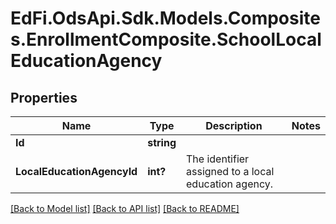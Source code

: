 # EdFi.OdsApi.Sdk.Models.Composites.EnrollmentComposite.SchoolLocalEducationAgency
## Properties

Name | Type | Description | Notes
------------ | ------------- | ------------- | -------------
**Id** | **string** |  | 
**LocalEducationAgencyId** | **int?** | The identifier assigned to a local education agency. | 

[[Back to Model list]](../README.md#documentation-for-models) [[Back to API list]](../README.md#documentation-for-api-endpoints) [[Back to README]](../README.md)

